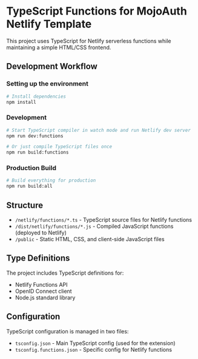 # TypeScript Functions for MojoAuth Netlify Template

This project uses TypeScript for Netlify serverless functions while maintaining a simple HTML/CSS frontend.

## Development Workflow

### Setting up the environment

```bash
# Install dependencies
npm install
```

### Development

```bash
# Start TypeScript compiler in watch mode and run Netlify dev server
npm run dev:functions

# Or just compile TypeScript files once
npm run build:functions
```

### Production Build

```bash
# Build everything for production
npm run build:all
```

## Structure

- `/netlify/functions/*.ts` - TypeScript source files for Netlify functions
- `/dist/netlify/functions/*.js` - Compiled JavaScript functions (deployed to Netlify)
- `/public` - Static HTML, CSS, and client-side JavaScript files

## Type Definitions

The project includes TypeScript definitions for:

- Netlify Functions API
- OpenID Connect client
- Node.js standard library

## Configuration

TypeScript configuration is managed in two files:

- `tsconfig.json` - Main TypeScript config (used for the extension)
- `tsconfig.functions.json` - Specific config for Netlify functions
